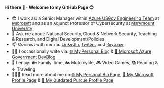 #### Hi there 👋 - Welcome to my GitHub Page 😊
- 😎 I work as: a Senior Manager within [Azure USGov Engineering Team](https://azure.microsoft.com/en-us/global-infrastructure/government/) at [Microsoft](https://www.microsoft.com/en-us/) and as an Adjunct Professor of Cybersecurity at [Marymount University](https://marymount.edu/)
- 💬 Ask me about: National Security, Cloud & Network Security, Teaching & Research, and Digital Development/Policies
- 📫 Connect with me via: [LinkedIn](https://www.linkedin.com/in/iwazirijr/), [Twitter](https://twitter.com/iwazirijr/), and [Keybase](https://keybase.io/iiwaziri/)
- ✍🏾 I occassionally write via: [🌐 My Personal Blog](https://www.iwazirijr.com) & [🏢 Microsoft Azure Government DevBlog](https://devblogs.microsoft.com/azuregov/)
- 🎉 I enjoy: 👪 Family Time, 🏍 Motorcycle, 🎮 Video Games, 📚 Reading & ✈ Traveling
- 👷🏾‍♂️ Read more about me on:[🌐 My Personal Bio Page](https://www.iwazirijr.com/bio), [🏢 My Microsoft Profile Page](https://devblogs.microsoft.com/azuregov/author/ibrahimwaziri/) & [🎒 My Outdated Purdue Profile Page](https://polytechnic.purdue.edu/profile/iwaziri)

<!--
**iwazirijr/iwazirijr** is a ✨ _special_ ✨ repository because its `README.md` (this file) appears on your GitHub profile.

Here are some ideas to get you started:

- 🔭 I’m currently working on ...
- 🌱 I’m currently learning ...
- 👯 I’m looking to collaborate on ...
- 🤔 I’m looking for help with ...
- 📫 How to reach me: ...
- 😄 Pronouns: ...
- ⚡ Fun fact: ...
- This is me 😄
- 🔭 I’m currently working on one of the many amazing @microsoft AzureGov projects 
🔭 I’m currently working on
💬 Ask me about Cybersecurity
-->
